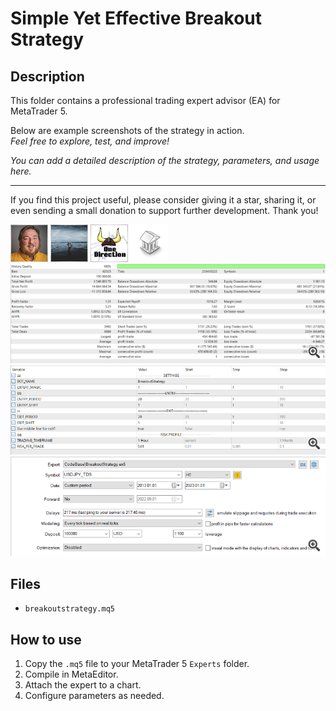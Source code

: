 # Simple Yet Effective Breakout Strategy

## Description
This folder contains a professional trading expert advisor (EA) for MetaTrader 5.

Below are example screenshots of the strategy in action.  
*Feel free to explore, test, and improve!*

*You can add a detailed description of the strategy, parameters, and usage here.*

---

If you find this project useful, please consider giving it a star, sharing it, or even sending a small donation to support further development. Thank you!

![Screenshot](64a647db-8a58.png)
![Screenshot](6647C1D9-341A.jpg)
![Screenshot](675556e0-6266.jpg)
![Screenshot](library.png)
![Screenshot](Screenshot_2024-04-17_181251__1.png)
![Screenshot](Screenshot_2024-04-17_181355__1.png)
![Screenshot](Screenshot_2024-04-17_181441__1.png)

## Files
- `breakoutstrategy.mq5`

## How to use
1. Copy the `.mq5` file to your MetaTrader 5 `Experts` folder.
2. Compile in MetaEditor.
3. Attach the expert to a chart.
4. Configure parameters as needed.
